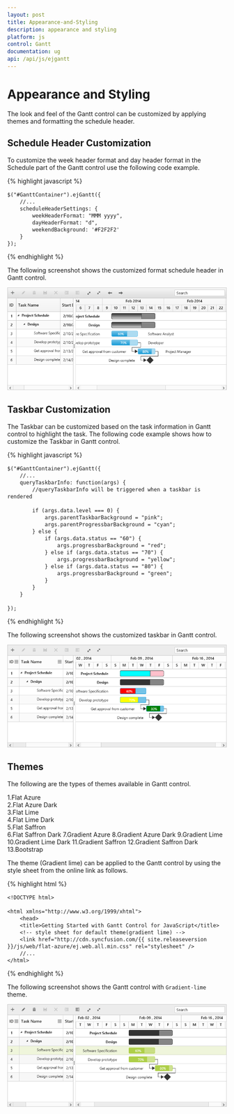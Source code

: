```yaml
---
layout: post
title: Appearance-and-Styling
description: appearance and styling
platform: js
control: Gantt
documentation: ug
api: /api/js/ejgantt
---
```


# Appearance and Styling

The look and feel of the Gantt control can be customized by applying themes and formatting the schedule header.

## Schedule Header Customization

To customize the week header format and day header format in the Schedule part of the Gantt control use the following code example.

{% highlight javascript %}

    $("#GanttContainer").ejGantt({
        //...
        scheduleHeaderSettings: {
            weekHeaderFormat: "MMM yyyy",
            dayHeaderFormat: "d",
            weekendBackground: '#F2F2F2'
        }
    });

{% endhighlight %}

The following screenshot shows the customized format schedule header in Gantt control.

![](/js/Gantt/Appearance-and-Styling_images/Appearance-and-Styling_img1.png)

## Taskbar Customization

 The Taskbar can be customized based on the task information in Gantt control to highlight the task. The following code example shows how to customize the Taskbar in Gantt control.

{% highlight javascript %}

    $("#GanttContainer").ejGantt({
        //...
        queryTaskbarInfo: function(args) {
            //queryTaskbarInfo will be triggered when a taskbar is rendered

            if (args.data.level === 0) {
                args.parentTaskbarBackground = "pink";
                args.parentProgressbarBackground = "cyan";
            } else {
                if (args.data.status == "60") {
                    args.progressbarBackground = "red";
                } else if (args.data.status == "70") {
                    args.progressbarBackground = "yellow";
                } else if (args.data.status == "80") {
                    args.progressbarBackground = "green";
                }
            }
        }

    });

{% endhighlight %}

The following screenshot shows the customized taskbar in Gantt control.

![](/js/Gantt/Appearance-and-Styling_images/Appearance-and-Styling_img2.png)

## Themes

 The following are the types of themes available in Gantt control.

1.Flat Azure                           
2.Flat Azure Dark                  
3.Flat Lime                             
4.Flat Lime Dark                   
5.Flat Saffron                        
6.Flat Saffron Dark
7.Gradient Azure
8.Gradient Azure Dark
9.Gradient Lime
10.Gradient Lime Dark
11.Gradient Saffron
12.Gradient Saffron Dark
13.Bootstrap

The theme (Gradient lime) can be applied to the Gantt control by using the style sheet from the online link as follows.

{% highlight html %}

    <!DOCTYPE html>

    <html xmlns="http://www.w3.org/1999/xhtml">
        <head>
        <title>Getting Started with Gantt Control for JavaScript</title>
        <!-- style sheet for default theme(gradient lime) -->
        <link href="http://cdn.syncfusion.com/{{ site.releaseversion }}/js/web/flat-azure/ej.web.all.min.css" rel="stylesheet" /> 
        //...
    </html>

{% endhighlight %}

The following screenshot shows the Gantt control with `Gradient-lime` theme.

![](/js/Gantt/Appearance-and-Styling_images/Appearance-and-Styling_img3.png)


